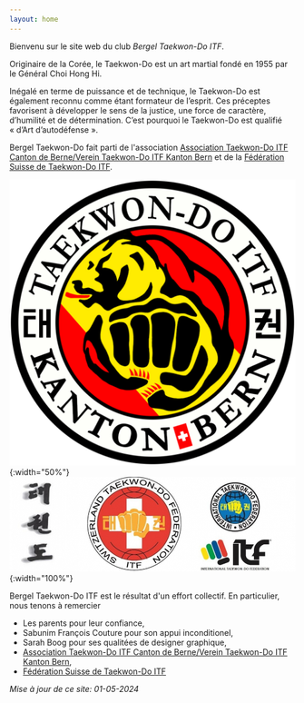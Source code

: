 ```yaml
---
layout: home 
---
```


Bienvenu sur le site web du club _Bergel Taekwon-Do ITF_.

Originaire de la Corée, le Taekwon-Do est un art martial fondé en 1955 par le Général Choi Hong Hi.

Inégalé en terme de puissance et de technique, le Taekwon-Do est également reconnu comme étant formateur de l’esprit. Ces préceptes favorisent à développer le sens de la justice, une force de caractère, d’humilité et de détermination. C’est pourquoi le Taekwon-Do est qualifié « d’Art d’autodéfense ».

Bergel Taekwon-Do fait parti de l'association [Association Taekwon-Do ITF Canton de Berne/Verein Taekwon-Do ITF Kanton Bern](https://taekwondoitf-bern.github.io/) et de la [Fédération Suisse de Taekwon-Do ITF](https://www.taekwondo-itf.ch).

![Alt Logo Bern](images/Logo_Bern.png){:width="50%"}
![Alt Logo Swiss](images/logo_Switzerland.jpg){:width="100%"}

Bergel Taekwon-Do ITF est le résultat d'un effort collectif. En particulier, nous tenons à remercier

- Les parents pour leur confiance,
- Sabunim François Couture pour son appui inconditionel,
- Sarah Boog pour ses qualitées de designer graphique,
- [Association Taekwon-Do ITF Canton de Berne/Verein Taekwon-Do ITF Kanton Bern](https://taekwondoitf-bern.github.io/),
- [Fédération Suisse de Taekwon-Do ITF](https://www.taekwondo-itf.ch)

_Mise à jour de ce site: 01-05-2024_
